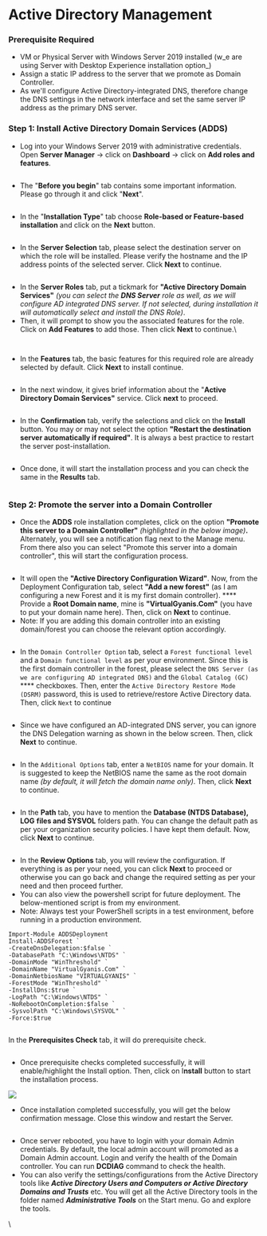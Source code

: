 # Active Directory Management

### **Prerequisite Required** <a href="#viewer-b6rie" id="viewer-b6rie"></a>

* &#x20;VM or Physical Server with Windows Server 2019 installed (w_e are using Server with Desktop Experience installation option_)
* Assign a static IP address to the server that we promote as Domain Controller.
* As we'll configure Active Directory-integrated DNS, therefore change the DNS settings in the network interface and set the same server IP address as the primary DNS server.

### **Step 1: Install Active Directory Domain Services (ADDS)** <a href="#viewer-7f5cp" id="viewer-7f5cp"></a>

* Log into your Windows Server 2019 with administrative credentials. Open **Server Manager** → click on **Dashboard** → click on **Add roles and features**.

<figure><img src="https://static.wixstatic.com/media/115dee_fabba8d7e01c443fb1981cffe99cb6b4~mv2.png/v1/fill/w_740,h_416,al_c,q_85,usm_0.66_1.00_0.01,enc_auto/115dee_fabba8d7e01c443fb1981cffe99cb6b4~mv2.png" alt=""><figcaption></figcaption></figure>

* The "**Before you begin**" tab contains some important information. Please go through it and click "**Next**".

<figure><img src="https://static.wixstatic.com/media/115dee_eeecc83de06d43e093cf401d8aa31d40~mv2.png/v1/fill/w_740,h_416,al_c,q_85,usm_0.66_1.00_0.01,enc_auto/115dee_eeecc83de06d43e093cf401d8aa31d40~mv2.png" alt=""><figcaption></figcaption></figure>

* In the "**Installation Type**" tab choose **Role-based or Feature-based installation** and click on the **Next** button.

<figure><img src="https://static.wixstatic.com/media/115dee_f48e7119d845411eb10f67e247ff8c94~mv2.png/v1/fill/w_740,h_416,al_c,q_85,usm_0.66_1.00_0.01,enc_auto/115dee_f48e7119d845411eb10f67e247ff8c94~mv2.png" alt=""><figcaption></figcaption></figure>

* In the **Server Selection** tab, please select the destination server on which the role will be installed. Please verify the hostname and the IP address points of the selected server. Click **Next** to continue.

<figure><img src="https://static.wixstatic.com/media/115dee_a939b030e9314cacb4435bcac32ac394~mv2.png/v1/fill/w_740,h_416,al_c,q_85,usm_0.66_1.00_0.01,enc_auto/115dee_a939b030e9314cacb4435bcac32ac394~mv2.png" alt=""><figcaption></figcaption></figure>

* In the **Server Roles** tab, put a tickmark for **"Active Directory Domain Services"** _(you can select the **DNS Server** role as well, as we will configure AD integrated DNS server. If not selected, during installation it will automatically select and install the DNS Role)_.
* Then, it will prompt to show you the associated features for the role. Click on **Add Features** to add those. Then click **Next** to continue.\


<figure><img src="https://static.wixstatic.com/media/115dee_b7046ff12a2547ee84be8bea533ffb2f~mv2.png/v1/fill/w_740,h_416,al_c,q_85,usm_0.66_1.00_0.01,enc_auto/115dee_b7046ff12a2547ee84be8bea533ffb2f~mv2.png" alt=""><figcaption></figcaption></figure>

<figure><img src="https://static.wixstatic.com/media/115dee_36f89be0dcc447ad9dca9cb5059ed8a5~mv2.png/v1/fill/w_740,h_416,al_c,q_85,usm_0.66_1.00_0.01,enc_auto/115dee_36f89be0dcc447ad9dca9cb5059ed8a5~mv2.png" alt=""><figcaption></figcaption></figure>

* In the **Features** tab, the basic features for this required role are already selected by default. Click **Next** to install continue.

<figure><img src="https://static.wixstatic.com/media/115dee_519735a2cadf4229a5a2e6334d35d960~mv2.png/v1/fill/w_740,h_416,al_c,q_85,usm_0.66_1.00_0.01,enc_auto/115dee_519735a2cadf4229a5a2e6334d35d960~mv2.png" alt=""><figcaption></figcaption></figure>

* In the next window, it gives brief information about the "**Active Directory Domain Services"** service. Click **next** to proceed.

<figure><img src="https://static.wixstatic.com/media/115dee_83d80e18cef54cb5a0896dab4c128370~mv2.png/v1/fill/w_740,h_416,al_c,q_85,usm_0.66_1.00_0.01,enc_auto/115dee_83d80e18cef54cb5a0896dab4c128370~mv2.png" alt=""><figcaption></figcaption></figure>

* In the **Confirmation** tab, verify the selections and click on the **Install** button. You may or may not select the option **"Restart the destination server automatically if required"**. It is always a best practice to restart the server post-installation.

<figure><img src="https://static.wixstatic.com/media/115dee_483fdb64004c42c0a1d2d746637dd999~mv2.png/v1/fill/w_740,h_416,al_c,q_85,usm_0.66_1.00_0.01,enc_auto/115dee_483fdb64004c42c0a1d2d746637dd999~mv2.png" alt=""><figcaption></figcaption></figure>

* Once done, it will start the installation process and you can check the same in the **Results** tab.

<figure><img src="https://static.wixstatic.com/media/115dee_b7e2ed0bd84743c4a4b55ffad6324e47~mv2.png/v1/fill/w_740,h_416,al_c,q_85,usm_0.66_1.00_0.01,enc_auto/115dee_b7e2ed0bd84743c4a4b55ffad6324e47~mv2.png" alt=""><figcaption></figcaption></figure>

### **Step 2: Promote the server into a Domain Controller** <a href="#viewer-3l9nd" id="viewer-3l9nd"></a>

* Once the **ADDS** role installation completes, click on the option **"Promote this server to a Domain Controller"** _(highlighted in the below image)_**.** Alternately, you will see a notification flag next to the Manage menu. From there also you can select "Promote this server into a domain controller", this will start the configuration process.

<figure><img src="https://static.wixstatic.com/media/115dee_af0d26c5765b4132a58d7b06561279e6~mv2.png/v1/fill/w_740,h_416,al_c,q_85,usm_0.66_1.00_0.01,enc_auto/115dee_af0d26c5765b4132a58d7b06561279e6~mv2.png" alt=""><figcaption></figcaption></figure>

* It will open the **"Active Directory Configuration Wizard"**. Now, from the Deployment Configuration tab, select **"Add a new forest"** (as I am configuring a new Forest and it is my first domain controller). **** Provide a **Root Domain name**, mine is **"VirtualGyanis.Com"** (you have to put your domain name here). Then, click on **Next** to continue.
* Note: If you are adding this domain controller into an existing domain/forest you can choose the relevant option accordingly.

<figure><img src="https://static.wixstatic.com/media/115dee_c3610edbc3aa4c25bc736e1f21bb5fb4~mv2.png/v1/fill/w_740,h_416,al_c,q_85,usm_0.66_1.00_0.01,enc_auto/115dee_c3610edbc3aa4c25bc736e1f21bb5fb4~mv2.png" alt=""><figcaption></figcaption></figure>

* In the `Domain Controller Option` tab, select a `Forest functional level` and a `Domain functional level` as per your environment. Since this is the first domain controller in the forest, please select the `DNS Server (as we are configuring AD integrated DNS)` and the `Global Catalog (GC)` **** checkboxes. Then, enter the `Active Directory Restore Mode (DSRM)` password, this is used to retrieve/restore Active Directory data. Then, click `Next` to continue

<figure><img src="https://static.wixstatic.com/media/115dee_c7048e1ea7884c5bb92fc6c9f6a3f4ff~mv2.png/v1/fill/w_740,h_416,al_c,q_85,usm_0.66_1.00_0.01,enc_auto/115dee_c7048e1ea7884c5bb92fc6c9f6a3f4ff~mv2.png" alt=""><figcaption></figcaption></figure>

* Since we have configured an AD-integrated DNS server, you can ignore the DNS Delegation warning as shown in the below screen. Then, click **Next** to continue.

<figure><img src="https://static.wixstatic.com/media/115dee_709de13858f746bf94b8a0507138b835~mv2.png/v1/fill/w_740,h_416,al_c,q_85,usm_0.66_1.00_0.01,enc_auto/115dee_709de13858f746bf94b8a0507138b835~mv2.png" alt=""><figcaption></figcaption></figure>

* In the `Additional Options` tab, enter a `NetBIOS` name for your domain. It is suggested to keep the NetBIOS name the same as the root domain name _(by default, it will fetch the domain name only)_. Then, click **Next** to continue.

<figure><img src="https://static.wixstatic.com/media/115dee_849e5531b4d748b18393ce8d1e2b5f43~mv2.png/v1/fill/w_740,h_416,al_c,q_85,usm_0.66_1.00_0.01,enc_auto/115dee_849e5531b4d748b18393ce8d1e2b5f43~mv2.png" alt=""><figcaption></figcaption></figure>

* In the **Path** tab, you have to mention the **Database (NTDS Database), LOG** **files and SYSVOL** folders path. You can change the default path as per your organization security policies. I have kept them default. Now, click **Next** to continue.

<figure><img src="https://static.wixstatic.com/media/115dee_0bc2901019ff45b1a98a3f2ebb2b9784~mv2.png/v1/fill/w_740,h_416,al_c,q_85,usm_0.66_1.00_0.01,enc_auto/115dee_0bc2901019ff45b1a98a3f2ebb2b9784~mv2.png" alt=""><figcaption></figcaption></figure>

* In the **Review Options** tab, you will review the configuration. If everything is as per your need, you can click **Next** to proceed or otherwise you can go back and change the required setting as per your need and then proceed further.
* You can also view the powershell script for future deployment. The below-mentioned script is from my environment.
* Note: Always test your PowerShell scripts in a test environment, before running in a production environment.

```
Import-Module ADDSDeployment
Install-ADDSForest `
-CreateDnsDelegation:$false `
-DatabasePath "C:\Windows\NTDS" `
-DomainMode "WinThreshold" `
-DomainName "VirtualGyanis.Com" `
-DomainNetbiosName "VIRTUALGYANIS" `
-ForestMode "WinThreshold" `
-InstallDns:$true `
-LogPath "C:\Windows\NTDS" `
-NoRebootOnCompletion:$false `
-SysvolPath "C:\Windows\SYSVOL" `
-Force:$true
```

<figure><img src="https://static.wixstatic.com/media/115dee_019661c159f54f6fa27b8e1c274c00c0~mv2.png/v1/fill/w_740,h_416,al_c,q_85,usm_0.66_1.00_0.01,enc_auto/115dee_019661c159f54f6fa27b8e1c274c00c0~mv2.png" alt=""><figcaption></figcaption></figure>

In the **Prerequisites Check** tab, it will do prerequisite check.

<figure><img src="https://static.wixstatic.com/media/115dee_42a3227178fb4488be4fc4f214e6a0bf~mv2.png/v1/fill/w_740,h_416,al_c,q_85,usm_0.66_1.00_0.01,enc_auto/115dee_42a3227178fb4488be4fc4f214e6a0bf~mv2.png" alt=""><figcaption></figcaption></figure>

* Once prerequisite checks completed successfully, it will enable/highlight the Install option. Then, click on I**nstall** button to start the installation process.

![](https://static.wixstatic.com/media/115dee\_fe76f0ba8f1e4a538e5662bac7556ded\~mv2.png/v1/fill/w\_740,h\_416,al\_c,q\_85,usm\_0.66\_1.00\_0.01,enc\_auto/115dee\_fe76f0ba8f1e4a538e5662bac7556ded\~mv2.png)

* Once installation completed successfully, you will get the below confirmation message. Close this window and restart the Server.

<figure><img src="https://static.wixstatic.com/media/115dee_b191d547c71d49e58e439ed9b36da2ad~mv2.png/v1/fill/w_722,h_535,al_c,lg_1,q_90,enc_auto/115dee_b191d547c71d49e58e439ed9b36da2ad~mv2.png" alt=""><figcaption></figcaption></figure>

* Once server rebooted, you have to login with your domain Admin credentials. By default, the local admin account will promoted as a Domain Admin account. Login and verify the health of the Domain controller. You can run **DCDIAG** command to check the health.
* You can also verify the settings/configurations from the Active Directory tools like _**Active Directory Users and Computers or Active Directory Domains and Trusts**_ etc. You will get all the Active Directory tools in the folder named _**Administrative Tools**_ on the Start menu. Go and explore the tools.

\


<figure><img src="https://static.wixstatic.com/media/115dee_d802a7f674d24fcb8fccc4832b66933f~mv2.png/v1/fill/w_740,h_416,al_c,q_85,usm_0.66_1.00_0.01,enc_auto/115dee_d802a7f674d24fcb8fccc4832b66933f~mv2.png" alt=""><figcaption></figcaption></figure>
